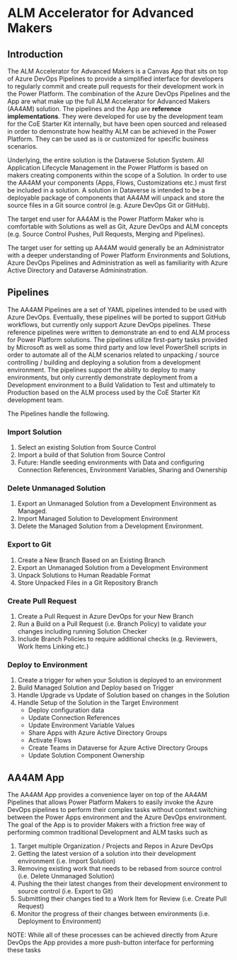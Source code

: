 # ALM Accelerator for Advanced Makers

## Introduction

The ALM Accelerator for Advanced Makers is a Canvas App that sits on top of Azure DevOps Pipelines to provide a simplified interface for developers to regularly commit and create pull requests for their development work in the Power Platform. The combination of the Azure DevOps Pipelines and the App are what make up the full ALM Accelerator for Advanced Makers (AA4AM) solution. The pipelines and the App are **reference implementations**. They were developed for use by the development team for the CoE Starter Kit internally, but have been open sourced and released in order to demonstrate how healthy ALM can be achieved in the Power Platform. They can be used as is or customized for specific business scenarios.

Underlying, the entire solution is the Dataverse Solution System. All Application Lifecycle Management in the Power Platform is based on makers creating components within the scope of a Solution. In order to use the AA4AM your components (Apps, Flows, Customizations etc.) must first be included in a solution. A solution in Dataverse is intended to be a deployable package of components that AA4AM will unpack and store the source files in a Git source control (e.g. Azure DevOps Git or GitHub).

The target end user for AA4AM is the Power Platform Maker who is comfortable with Solutions as well as Git, Azure DevOps and ALM concepts (e.g. Source Control Pushes, Pull Requests, Merging and Pipelines). 

The target user for setting up AA4AM would generally be an Administrator with a deeper understanding of Power Platform Environments and Solutions, Azure DevOps Pipelines and Administration as well as familiarity with Azure Active Directory and Dataverse Admininstration.

## Pipelines

The AA4AM Pipelines are a set of YAML pipelines intended to be used with Azure DevOps. Eventually, these pipelines will be ported to support GitHub workflows, but currently only support Azure DevOps pipelines. These reference pipelines were written to demonstrate an end to end ALM process for Power Platform solutions. The pipelines utilize first-party tasks provided by Microsoft as well as some third party and low level PowerShell scripts in order to automate all of the ALM scenarios related to unpacking / source controlling / building and deploying a solution from a development environment. The pipelines support the ability to deploy to many environments, but only currently demonstrate deployment from a Development environment to a Build Validation to Test and ultimately to Production based on the ALM process used by the CoE Starter Kit development team. 

The Pipelines handle the following.

### Import Solution

1. Select an existing Solution from Source Control
1. Import a build of that Solution from Source Control
1. Future: Handle seeding environments with Data and configuring Connection References, Environment Variables, Sharing and Ownership

### Delete Unmanaged Solution

1. Export an Unmanaged Solution from a Development Environment as Managed.
1. Import Managed Solution to Development Environment
1. Delete the Managed Solution from a Development Environment.

### Export to Git

1. Create a New Branch Based on an Existing Branch
1. Export an Unmanaged Solution from a Development Environment
1. Unpack Solutions to Human Readable Format
1. Store Unpacked Files in a Git Repository Branch

###  Create Pull Request

1. Create a Pull Request in Azure DevOps for your New Branch
1. Run a Build on a Pull Request (i.e. Branch Policy) to validate your changes including running Solution Checker
1. Include Branch Policies to require additional checks (e.g. Reviewers, Work Items Linking etc.)

### Deploy to Environment

1. Create a trigger for when your Solution is deployed to an environment
1. Build Managed Solution and Deploy based on Trigger
1. Handle Upgrade vs Update of Solution based on changes in the Solution
1. Handle Setup of the Solution in the Target Environment
   - Deploy configuration data
   - Update Connection References
   - Update Environment Variable Values
   - Share Apps with Azure Active Directory Groups
   - Activate Flows
   - Create Teams in Dataverse for Azure Active Directory Groups
   - Update Solution Component Ownership

## AA4AM App

The AA4AM App provides a convenience layer on top of the AA4AM Pipelines that allows Power Platform Makers to easily invoke the Azure DevOps pipelines to perform their complex tasks without context switching between the Power Apps environment and the Azure DevOps environment. The goal of the App is to provider Makers with a friction free way of performing common traditional Development and ALM tasks such as

1. Target multiple Organization / Projects and Repos in Azure DevOps
1. Getting the latest version of a solution into their development environment (i.e. Import Solution)
1. Removing existing work that needs to be rebased from source control (i.e. Delete Unmanaged Solution)
1. Pushing the their latest changes from their development environment to source control (i.e. Export to Git)
1. Submitting their changes tied to a Work Item for Review (i.e. Create Pull Request)
1. Monitor the progress of their changes between environments (i.e. Deployment to Environment)

NOTE: While all of these processes can be achieved directly from Azure DevOps the App provides a more push-button interface for performing these tasks



## 